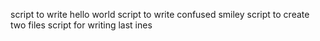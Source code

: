 script to write hello world
script to write confused smiley
script to create two files
script for writing last ines

